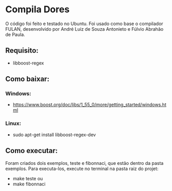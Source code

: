 # Compila Dores 
O código foi feito e testado no Ubuntu.
Foi usado como base o compilador FULAN, desenvolvido por André Luiz de Souza Antonieto e Fúlvio Abrahão de Paula.

## Requisito:
* libboost-regex

## Como baixar:
### Windows:
* https://www.boost.org/doc/libs/1_55_0/more/getting_started/windows.html
### Linux:
* sudo apt-get install libboost-regex-dev

## Como executar:
Foram criados dois exemplos, teste e fibonnaci, que estão dentro da pasta exemplos.
Para executa-los, execute no terminal na pasta raiz do projet:
* make teste
ou
* make fibonnaci





